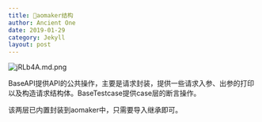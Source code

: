 ```yaml
---
title: 💎aomaker结构
author: Ancient One
date: 2019-01-29
category: Jekyll
layout: post
---
```


![jRLb4A.md.png](https://s1.ax1x.com/2022/07/13/jRLb4A.md.png)

BaseAPI提供API的公共操作，主要是请求封装，提供一些请求入参、出参的打印以及构造请求结构体。BaseTestcase提供case层的断言操作。

该两层已内置封装到aomaker中，只需要导入继承即可。
